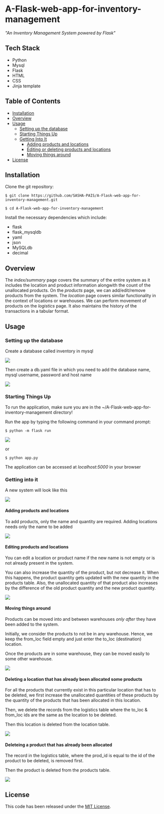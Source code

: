 # A-Flask-web-app-for-inventory-management

*"An Inventory Management System powered by Flask"*

## Tech Stack

- Python
- Mysql
- Flask
- HTML
- CSS
- Jinja template

## Table of Contents

- [Installation](#installation)
- [Overview](#overview)
- [Usage](#usage)
    - [Setting up the database](#setting-up-the-database)
    - [Starting Things Up](#starting-things-up)
    - [Getting Into It](#getting-into-it)
        - [Adding products and locations](#adding-products-and-locations)
        - [Editing or deleting products and locations](#editing-or-deleting-products-and-locations)
        - [Moving things around](#moving-things-around)
- [License](#license)

## Installation

Clone the git repository:

```sourceCode console
$ git clone https://github.com/SASHA-PAIS/A-Flask-web-app-for-inventory-management.git

$ cd A-Flask-web-app-for-inventory-management
```

Install the necessary dependencies which include:

- flask
- flask_mysqldb
- yaml
- json
- MySQLdb
- decimal

## Overview

The _index/summary_ page covers the summary of the entire system as it includes the location and product information alongwith the count of the unallocated products. On the _products_ page, we can add/edit/remove products from the system. The _location_ page covers similar functionality in the context of locations or warehouses. We can perform movement of products on the _logistics_ page. It also maintains the history of the transactions in a tabular format.

## Usage

### Setting up the database

Create a database called inventory in mysql

![](docs/inv1.JPG)

Then create a db.yaml file in which you need to add the database name, mysql username, password and host name

![](docs/inv3.JPG)

### Starting Things Up

To run the application, make sure you are in the \~/A-Flask-web-app-for-inventory-management directory!

Run the app by typing the following command in your command prompt:

```sourceCode console
$ python -m flask run
```

![](docs/inv2.JPG)

or

```sourceCode console
$ python app.py
```

The application can be accessed at _localhost:5000_ in your browser


### Getting into it

A new system will look like this

![](docs/vid1.gif)

#### Adding products and locations

To add products, only the name and quantity are required.
Adding locations needs only the name to be added

![](docs/vid2.gif)

#### Editing products and locations

You can edit a location or product name if the new name is not empty or is not already present in the system. 

You can also increase the quantity of the product, but not decrease it. When this happens, the product quantity gets updated with the new quantity in the products table. Also, the unallocated quantity of that product also increases by the difference of the old product quantity and the new product quantity.

![](docs/vid3.gif)

#### Moving things around

Products can be moved into and between warehouses *only after* they have been added to the system. 

Initially, we consider the products to not be in any warehouse. Hence, we keep the from_loc field empty 
and just enter the to_loc (destination) location. 

Once the products are in some warehouse, they can be moved easily to some other warehouse.

![](docs/vid4.gif)

#### Deleting a location that has already been allocated some products

For all the products that currently exist in this particular location that has to be deleted, we first increase the unallocated quantities of these products by the quantity of the products that has been allocated in this location. 

Then, we delete the records from the logistics table where the to_loc & from_loc ids are the same as the location to be deleted. 

Then this location is deleted from the location table. 

![](docs/vid5.gif)

#### Deleteing a product that has already been allocated

The record in the logistics table, where the prod_id is equal to the id of the product to be deleted, is removed first.

Then the product is deleted from the products table.

![](docs/vid6.gif)

## License

This code has been released under the [MIT License](LICENSE).




